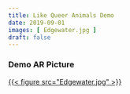 ```yaml
---
title: Like Queer Animals Demo
date: 2019-09-01
images: [ Edgewater.jpg ]
draft: false
---
```


### Demo AR Picture
<a href="animal1.usdz" rel="ar">
  {{< figure src="Edgewater.jpg" >}}
</a>
